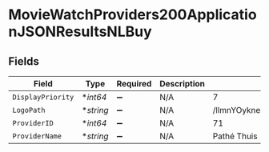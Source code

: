 # MovieWatchProviders200ApplicationJSONResultsNLBuy


## Fields

| Field                            | Type                             | Required                         | Description                      | Example                          |
| -------------------------------- | -------------------------------- | -------------------------------- | -------------------------------- | -------------------------------- |
| `DisplayPriority`                | **int64*                         | :heavy_minus_sign:               | N/A                              | 7                                |
| `LogoPath`                       | **string*                        | :heavy_minus_sign:               | N/A                              | /llmnYOyknekZsXtkCaazKjhTLvG.jpg |
| `ProviderID`                     | **int64*                         | :heavy_minus_sign:               | N/A                              | 71                               |
| `ProviderName`                   | **string*                        | :heavy_minus_sign:               | N/A                              | Pathé Thuis                      |